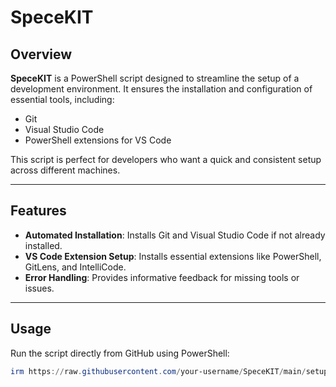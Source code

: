 # SpeceKIT

## Overview
**SpeceKIT** is a PowerShell script designed to streamline the setup of a development environment. It ensures the installation and configuration of essential tools, including:
- Git
- Visual Studio Code
- PowerShell extensions for VS Code

This script is perfect for developers who want a quick and consistent setup across different machines.

---

## Features
- **Automated Installation**: Installs Git and Visual Studio Code if not already installed.
- **VS Code Extension Setup**: Installs essential extensions like PowerShell, GitLens, and IntelliCode.
- **Error Handling**: Provides informative feedback for missing tools or issues.

---

## Usage

Run the script directly from GitHub using PowerShell:

```powershell
irm https://raw.githubusercontent.com/your-username/SpeceKIT/main/setup.ps1 | iex
